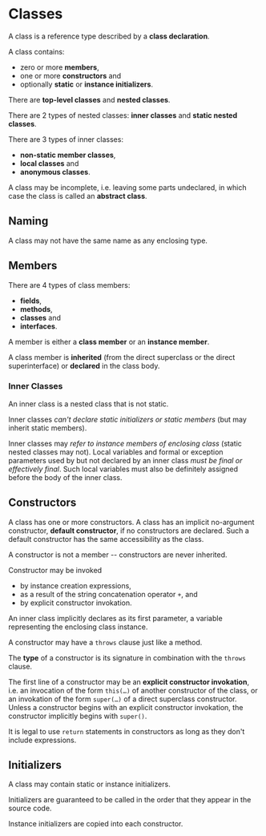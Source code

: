 
Classes
=======

A class is a reference type described by a __class declaration__.

A class contains:

- zero or more __members__, 
- one or more __constructors__ and 
- optionally __static__ or __instance initializers__.

There are __top-level classes__ and __nested classes__.

There are 2 types of nested classes: __inner classes__ and __static nested classes__.

There are 3 types of inner classes: 

* __non-static member classes__, 
* __local classes__ and 
* __anonymous classes__.

A class may be incomplete, i.e. leaving some parts undeclared, in which case the class is called an __abstract class__.


Naming
------

A class may not have the same name as any enclosing type.


Members
-------

There are 4 types of class members: 

* __fields__, 
* __methods__, 
* __classes__ and 
* __interfaces__. 

A member is either a __class member__ or an __instance member__.

A class member is __inherited__ (from the direct superclass or the direct superinterface) or __declared__ in the class body.


### Inner Classes

An inner class is a nested class that is not static.

Inner classes *can't declare static initializers or static members* (but may inherit static members).

Inner classes may *refer to instance members of enclosing class* (static nested classes may not). Local variables and formal or exception parameters used by but not declared by an inner class *must be final or effectively final*. Such local variables must also be definitely assigned before the body of the inner class.


Constructors
------------

A class has one or more constructors. A class has an implicit no-argument constructor, __default constructor__, if no constructors are declared. Such a default constructor has the same accessibility as the class.

A constructor is not a member -- constructors are never inherited.

Constructor may be invoked

- by instance creation expressions,
- as a result of the string concatenation operator `+`, and
- by explicit constructor invokation.

An inner class implicitly declares as its first parameter, a variable representing the enclosing class instance.

A constructor may have a `throws` clause just like a method.

The __type__ of a constructor is its signature in combination with the `throws` clause.

The first line of a constructor may be an __explicit constructor invokation__, i.e. an invocation of the form `this(…)` of another constructor of the class, or an invokation of the form `super(…)` of a direct superclass constructor. Unless a constructor begins with an explicit constructor invokation, the constructor implicitly begins with `super()`.

It is legal to use `return` statements in constructors as long as they don't include expressions.


Initializers
------------

A class may contain static or instance initializers.

Initializers are guaranteed to be called in the order that they appear in the source code.

Instance initializers are copied into each constructor.



